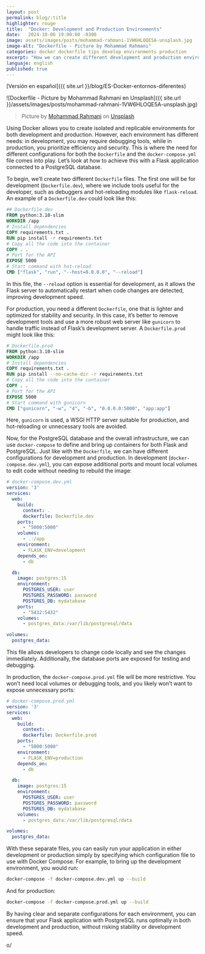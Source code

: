 ```yaml
---
layout: post
permalink: blog/:title
highlighter: rouge
title:  "Docker: Development and Production Environments"
date:   2024-10-06 19:00:00 -0300
image: assets/images/posts/mohammad-rahmani-1VW6HLOQE5A-unsplash.jpg
image-alt: "Dockerfile - Picture by Mohammad Rahmani"
categories: docker dockerfile tips develop environments production
excerpt: "How we can create different development and production environments when working using Docker"
languaje: english
published: true
---
```

[Versión en español]({{ site.url }}/blog/ES-Docker-entornos-diferentes)

![Dockerfile - Picture by Mohammad Rahmani en Unsplash]({{ site.url }}/assets/images/posts/mohammad-rahmani-1VW6HLOQE5A-unsplash.jpg)
>Picture by [Mohammad Rahmani](https://unsplash.com/es/@afgprogrammer?utm_content=creditCopyText&utm_medium=referral&utm_source=unsplash) on [Unsplash](https://unsplash.com/es/fotos/una-pantalla-de-computadora-con-un-programa-ejecutandose-en-ella-1VW6HLOQE5A?utm_content=creditCopyText&utm_medium=referral&utm_source=unsplash)

Using Docker allows you to create isolated and replicable environments for both development and production. However, each environment has different needs: in development, you may require debugging tools, while in production, you prioritize efficiency and security. This is where the need for different configurations for both the `Dockerfile` and the `docker-compose.yml` file comes into play. Let’s look at how to achieve this with a Flask application connected to a PostgreSQL database.

To begin, we’ll create two different `Dockerfile` files. The first one will be for development (`Dockerfile.dev`), where we include tools useful for the developer, such as debuggers and hot-reloading modules like `flask-reload`. An example of a `Dockerfile.dev` could look like this:
```dockerfile
## Dockerfile.dev
FROM python:3.10-slim
WORKDIR /app
# Install dependencies
COPY requirements.txt .
RUN pip install -r requirements.txt
# Copy all the code into the container
COPY . .
# Port for the API
EXPOSE 5000
# Start command with hot-reload
CMD ["flask", "run", "--host=0.0.0.0", "--reload"]
```

In this file, the `--reload` option is essential for development, as it allows the Flask server to automatically restart when code changes are detected, improving development speed.

For production, you need a different `Dockerfile`, one that is lighter and optimized for stability and security. In this case, it’s better to remove development tools and use a more robust web server like `gunicorn` to handle traffic instead of Flask’s development server. A `Dockerfile.prod` might look like this:
```dockerfile
# Dockerfile.prod
FROM python:3.10-slim
WORKDIR /app
# Install dependencies
COPY requirements.txt .
RUN pip install --no-cache-dir -r requirements.txt
# Copy all the code into the container
COPY . .
# Port for the API
EXPOSE 5000
# Start command with gunicorn
CMD ["gunicorn", "-w", "4", "-b", "0.0.0.0:5000", "app:app"]
```
Here, `gunicorn` is used, a WSGI HTTP server suitable for production, and hot-reloading or unnecessary tools are avoided.

Now, for the PostgreSQL database and the overall infrastructure, we can use `docker-compose` to define and bring up containers for both Flask and PostgreSQL. Just like with the `Dockerfile`, we can have different configurations for development and production. In development (`docker-compose.dev.yml`), you can expose additional ports and mount local volumes to edit code without needing to rebuild the image:

```yml
# docker-compose.dev.yml
version: '3'
services:
  web:
    build:
      context: .
      dockerfile: Dockerfile.dev
    ports:
      - "5000:5000"
    volumes:
      - .:/app
    environment:
      - FLASK_ENV=development
    depends_on:
      - db

  db:
    image: postgres:15
    environment:
      POSTGRES_USER: user
      POSTGRES_PASSWORD: password
      POSTGRES_DB: mydatabase
    ports:
      - "5432:5432"
    volumes:
      - postgres_data:/var/lib/postgresql/data

volumes:
  postgres_data:
```
This file allows developers to change code locally and see the changes immediately. Additionally, the database ports are exposed for testing and debugging.

In production, the `docker-compose.prod.yml` file will be more restrictive. You won’t need local volumes or debugging tools, and you likely won’t want to expose unnecessary ports:
```yml
# docker-compose.prod.yml
version: '3'
services:
  web:
    build:
      context: .
      dockerfile: Dockerfile.prod
    ports:
      - "5000:5000"
    environment:
      - FLASK_ENV=production
    depends_on:
      - db

  db:
    image: postgres:15
    environment:
      POSTGRES_USER: user
      POSTGRES_PASSWORD: password
      POSTGRES_DB: mydatabase
    volumes:
      - postgres_data:/var/lib/postgresql/data

volumes:
  postgres_data:
```
With these separate files, you can easily run your application in either development or production simply by specifying which configuration file to use with Docker Compose. For example, to bring up the development environment, you would run:
```bash
docker-compose -f docker-compose.dev.yml up --build
```
And for production:
```bash
docker-compose -f docker-compose.prod.yml up --build
```
By having clear and separate configurations for each environment, you can ensure that your Flask application with PostgreSQL runs optimally in both development and production, without risking stability or development speed.

o/